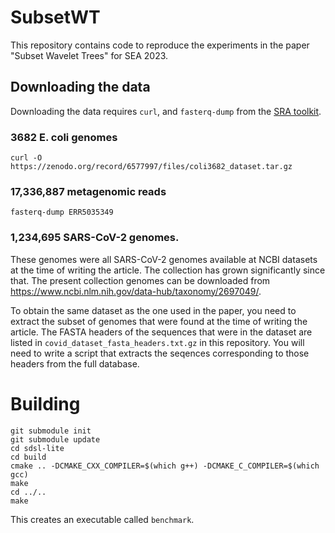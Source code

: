 # SubsetWT

This repository contains code to reproduce the experiments in the paper "Subset Wavelet Trees" for SEA 2023.

## Downloading the data

Downloading the data requires `curl`, and `fasterq-dump` from the [SRA toolkit](https://hpc.nih.gov/apps/sratoolkit.html).

### 3682 E. coli genomes

```
curl -O https://zenodo.org/record/6577997/files/coli3682_dataset.tar.gz
```

### 17,336,887 metagenomic reads
```
fasterq-dump ERR5035349
```

### 1,234,695 SARS-CoV-2 genomes. 

These genomes were all SARS-CoV-2 genomes available
at NCBI datasets at the time of writing the article. The collection has grown
significantly since that. The present collection genomes can be downloaded from https://www.ncbi.nlm.nih.gov/data-hub/taxonomy/2697049/.

To obtain the same dataset as the one used in the paper, you need to extract the subset of genomes
that were found at the time of writing the article. The FASTA headers of the sequences
that were in the dataset are listed in `covid_dataset_fasta_headers.txt.gz` in this repository. 
You will need to write a script that extracts the seqences corresponding to those headers from the full database.

# Building

```
git submodule init
git submodule update
cd sdsl-lite
cd build
cmake .. -DCMAKE_CXX_COMPILER=$(which g++) -DCMAKE_C_COMPILER=$(which gcc)
make
cd ../..
make
```

This creates an executable called `benchmark`.


